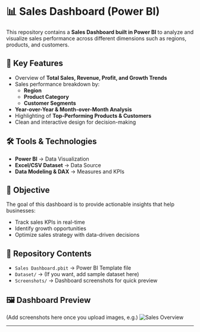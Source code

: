 # 📊 Sales Dashboard (Power BI)

This repository contains a **Sales Dashboard built in Power BI** to analyze and visualize sales performance across different dimensions such as regions, products, and customers.

## 🔑 Key Features
- Overview of **Total Sales, Revenue, Profit, and Growth Trends**
- Sales performance breakdown by:
  - **Region**
  - **Product Category**
  - **Customer Segments**
- **Year-over-Year & Month-over-Month Analysis**
- Highlighting of **Top-Performing Products & Customers**
- Clean and interactive design for decision-making

## 🛠️ Tools & Technologies
- **Power BI** → Data Visualization
- **Excel/CSV Dataset** → Data Source
- **Data Modeling & DAX** → Measures and KPIs

## 📌 Objective
The goal of this dashboard is to provide actionable insights that help businesses:
- Track sales KPIs in real-time
- Identify growth opportunities
- Optimize sales strategy with data-driven decisions

## 📂 Repository Contents
- `Sales Dashboard.pbit` → Power BI Template file
- `Dataset/` → (If you want, add sample dataset here)
- `Screenshots/` → Dashboard screenshots for quick preview

## 🖼️ Dashboard Preview
(Add screenshots here once you upload images, e.g.)
![Sales Overview](Screenshots/dashboard_overview.png)

---
